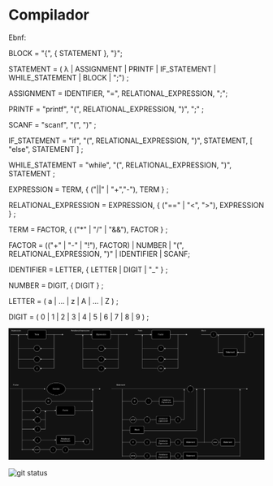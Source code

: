 # Compilador

Ebnf:

BLOCK = "{", { STATEMENT }, "}";

STATEMENT = ( λ | ASSIGNMENT | PRINTF | IF_STATEMENT | WHILE_STATEMENT | BLOCK | ";") ;

ASSIGNMENT = IDENTIFIER, "=", RELATIONAL_EXPRESSION, ";";

PRINTF = "printf", "(", RELATIONAL_EXPRESSION, ")", ";" ;

SCANF = "scanf", "(", ")" ;

IF_STATEMENT = "if", "(", RELATIONAL_EXPRESSION, ")", STATEMENT, [ "else", STATEMENT ] ;

WHILE_STATEMENT = "while", "(", RELATIONAL_EXPRESSION, ")", STATEMENT ;

EXPRESSION = TERM, { ("||" | "+","-"), TERM } ;

RELATIONAL_EXPRESSION = EXPRESSION, { ("==" | "<", ">"), EXPRESSION } ;

TERM = FACTOR, { ("*" | "/" | "&&"), FACTOR } ;

FACTOR = (("+" | "-" | "!"), FACTOR) | NUMBER | "(", RELATIONAL_EXPRESSION, ")" | IDENTIFIER | SCANF;

IDENTIFIER = LETTER, { LETTER | DIGIT | "_" } ;

NUMBER = DIGIT, { DIGIT } ;

LETTER = ( a | ... | z | A | ... | Z ) ;

DIGIT = ( 0 | 1 | 2 | 3 | 4 | 5 | 6 | 7 | 8 | 9 ) ;



![Alt text](diagrama.jpg)

![git status](http://3.129.230.99/svg/PedroPauloMorenoCamargo/Compilador/)
